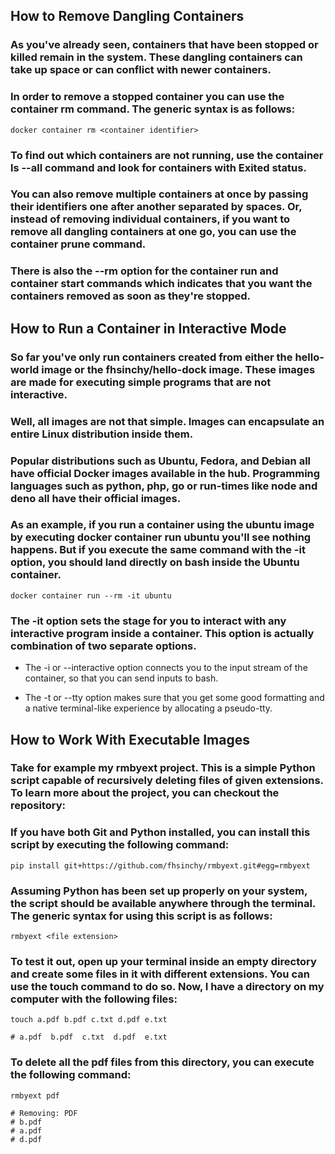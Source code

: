 ## How to Remove Dangling Containers

### As you've already seen, containers that have been stopped or killed remain in the system. These dangling containers can take up space or can conflict with newer containers.

### In order to remove a stopped container you can use the container rm command. The generic syntax is as follows:

```
docker container rm <container identifier>
```

### To find out which containers are not running, use the container ls --all command and look for containers with Exited status.

### You can also remove multiple containers at once by passing their identifiers one after another separated by spaces. Or, instead of removing individual containers, if you want to remove all dangling containers at one go, you can use the container prune command.

### There is also the --rm option for the container run and container start commands which indicates that you want the containers removed as soon as they're stopped.

## How to Run a Container in Interactive Mode

### So far you've only run containers created from either the hello-world image or the fhsinchy/hello-dock image. These images are made for executing simple programs that are not interactive.

### Well, all images are not that simple. Images can encapsulate an entire Linux distribution inside them.

### Popular distributions such as Ubuntu, Fedora, and Debian all have official Docker images available in the hub. Programming languages such as python, php, go or run-times like node and deno all have their official images.

### As an example, if you run a container using the ubuntu image by executing docker container run ubuntu you'll see nothing happens. But if you execute the same command with the -it option, you should land directly on bash inside the Ubuntu container.

```
docker container run --rm -it ubuntu
```

### The -it option sets the stage for you to interact with any interactive program inside a container. This option is actually combination of two separate options.

- The -i or --interactive option connects you to the input stream of the container, so that you can send inputs to bash.

- The -t or --tty option makes sure that you get some good formatting and a native terminal-like experience by allocating a pseudo-tty.

## How to Work With Executable Images

### Take for example my rmbyext project. This is a simple Python script capable of recursively deleting files of given extensions. To learn more about the project, you can checkout the repository:

<!-- https://github.com/fhsinchy/rmbyext -->

### If you have both Git and Python installed, you can install this script by executing the following command:

```
pip install git+https://github.com/fhsinchy/rmbyext.git#egg=rmbyext
```

### Assuming Python has been set up properly on your system, the script should be available anywhere through the terminal. The generic syntax for using this script is as follows:

```
rmbyext <file extension>
```

### To test it out, open up your terminal inside an empty directory and create some files in it with different extensions. You can use the touch command to do so. Now, I have a directory on my computer with the following files:

```
touch a.pdf b.pdf c.txt d.pdf e.txt
```

```
# a.pdf  b.pdf  c.txt  d.pdf  e.txt
```

### To delete all the pdf files from this directory, you can execute the following command:

```
rmbyext pdf

# Removing: PDF
# b.pdf
# a.pdf
# d.pdf
```
